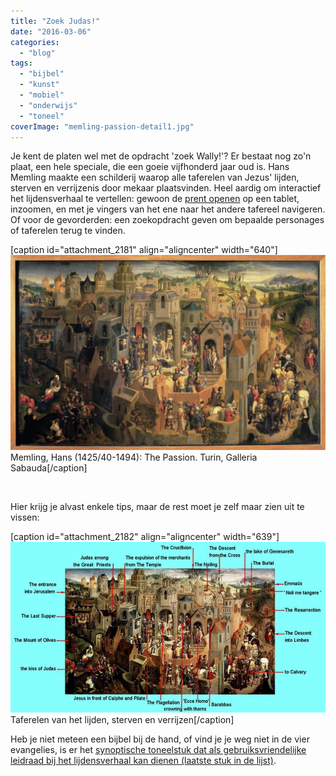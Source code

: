 ```yaml
---
title: "Zoek Judas!"
date: "2016-03-06"
categories: 
  - "blog"
tags: 
  - "bijbel"
  - "kunst"
  - "mobiel"
  - "onderwijs"
  - "toneel"
coverImage: "memling-passion-detail1.jpg"
---
```


Je kent de platen wel met de opdracht 'zoek Wally!'? Er bestaat nog zo'n plaat, een hele speciale, die een goeie vijfhonderd jaar oud is. Hans Memling maakte een schilderij waarop alle taferelen van Jezus' lijden, sterven en verrijzenis door mekaar plaatsvinden. Heel aardig om interactief het lijdensverhaal te vertellen: gewoon de [prent openen](https://upload.wikimedia.org/wikipedia/commons/a/af/Hans_Memling_Passione.jpg) op een tablet, inzoomen, en met je vingers van het ene naar het andere tafereel navigeren. Of voor de gevorderden: een zoekopdracht geven om bepaalde personages of taferelen terug te vinden.

\[caption id="attachment\_2181" align="aligncenter" width="640"\][![Memling, Hans (1425/40-1494): The Passion. Turin, Galleria Sabauda](images/Hans_Memling_Passione-1024x634.jpg)](https://upload.wikimedia.org/wikipedia/commons/a/af/Hans_Memling_Passione.jpg) Memling, Hans (1425/40-1494): The Passion. Turin, Galleria Sabauda\[/caption\]

 

Hier krijg je alvast enkele tips, maar de rest moet je zelf maar zien uit te vissen:

\[caption id="attachment\_2182" align="aligncenter" width="639"\]![Taferelen van het lijden, sterven en verrijzen ](images/memling-2.jpg) Taferelen van het lijden, sterven en verrijzen\[/caption\]

Heb je niet meteen een bijbel bij de hand, of vind je je weg niet in de vier evangelies, is er het [synoptische toneelstuk dat als gebruiksvriendelijke leidraad bij het lijdensverhaal kan dienen (laatste stuk in de lijst)](/page/bijbeltoneel/).
